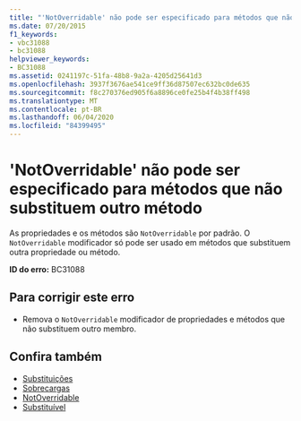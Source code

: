 ```yaml
---
title: "'NotOverridable' não pode ser especificado para métodos que não substituem outro método"
ms.date: 07/20/2015
f1_keywords:
- vbc31088
- bc31088
helpviewer_keywords:
- BC31088
ms.assetid: 0241197c-51fa-48b8-9a2a-4205d25641d3
ms.openlocfilehash: 3937f3676ae541ce9ff36d87507ec632bc0de635
ms.sourcegitcommit: f8c270376ed905f6a8896ce0fe25b4f4b38ff498
ms.translationtype: MT
ms.contentlocale: pt-BR
ms.lasthandoff: 06/04/2020
ms.locfileid: "84399495"
---
```

# <a name="notoverridable-cannot-be-specified-on-methods-that-do-not-override-another-method"></a>'NotOverridable' não pode ser especificado para métodos que não substituem outro método
As propriedades e os métodos são `NotOverridable` por padrão. O `NotOverridable` modificador só pode ser usado em métodos que substituem outra propriedade ou método.  
  
 **ID do erro:** BC31088  
  
## <a name="to-correct-this-error"></a>Para corrigir este erro  
  
- Remova o `NotOverridable` modificador de propriedades e métodos que não substituem outro membro.  
  
## <a name="see-also"></a>Confira também

- [Substituições](../language-reference/modifiers/overrides.md)
- [Sobrecargas](../language-reference/modifiers/overloads.md)
- [NotOverridable](../language-reference/modifiers/notoverridable.md)
- [Substituível](../language-reference/modifiers/overridable.md)
